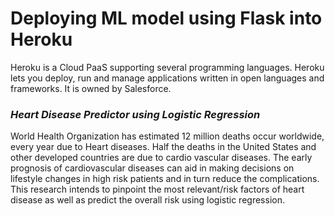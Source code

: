 # Deploying ML model using Flask into Heroku
Heroku is a Cloud PaaS supporting several programming languages. Heroku lets you deploy, run and manage applications written in open languages and frameworks. It is owned by Salesforce.

### *Heart Disease Predictor using Logistic Regression*
World Health Organization has estimated 12 million deaths occur worldwide, every year due to Heart diseases. Half the deaths in the United States and other developed countries are due to cardio vascular diseases. The early prognosis of cardiovascular diseases can aid in making decisions on lifestyle changes in high risk patients and in turn reduce the complications. This research intends to pinpoint the most relevant/risk factors of heart disease as well as predict the overall risk using logistic regression.


